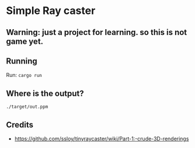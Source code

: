 # Simple Ray caster
## Warning: just a project for learning. so this is not game yet.

## Running
Run: `cargo run`

## Where is the output?
`./target/out.ppm`

## Credits
- https://github.com/ssloy/tinyraycaster/wiki/Part-1:-crude-3D-renderings